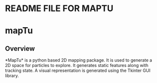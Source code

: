 # README FILE FOR MAPTU 
<h1> mapTu </h1>
<h2> Overview</h2>
*MapTu* is a python based 2D mapping package. It is used to generate a 2D space for particles to explore. It generates static features along with tracking state. A visual representation is generated using the Tkinter GUI library.  
